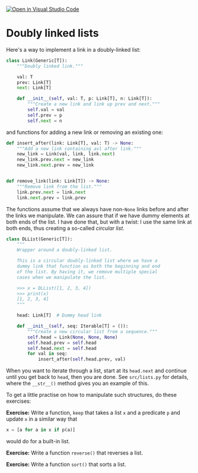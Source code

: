 [![Open in Visual Studio Code](https://classroom.github.com/assets/open-in-vscode-c66648af7eb3fe8bc4f294546bfd86ef473780cde1dea487d3c4ff354943c9ae.svg)](https://classroom.github.com/online_ide?assignment_repo_id=9374675&assignment_repo_type=AssignmentRepo)
# Doubly linked lists

Here's a way to implement a link in a doubly-linked list:

```python
class Link(Generic[T]):
    """Doubly linked link."""

    val: T
    prev: Link[T]
    next: Link[T]

    def __init__(self, val: T, p: Link[T], n: Link[T]):
        """Create a new link and link up prev and next."""
        self.val = val
        self.prev = p
        self.next = n
```

and functions for adding a new link or removing an existing one:

```python
def insert_after(link: Link[T], val: T) -> None:
    """Add a new link containing avl after link."""
    new_link = Link(val, link, link.next)
    new_link.prev.next = new_link
    new_link.next.prev = new_link


def remove_link(link: Link[T]) -> None:
    """Remove link from the list."""
    link.prev.next = link.next
    link.next.prev = link.prev
```

The functions assume that we always have non-`None` links before and after the links we manipulate. We can assure that if we have dummy elements at both ends of the list. I have done that, but with a twist: I use the same link at both ends, thus creating a so-called *circular list*.

```python
class DLList(Generic[T]):
    """
    Wrapper around a doubly-linked list.

    This is a circular doubly-linked list where we have a
    dummy link that function as both the beginning and end
    of the list. By having it, we remove multiple special
    cases when we manipulate the list.

    >>> x = DLList([1, 2, 3, 4])
    >>> print(x)
    [1, 2, 3, 4]
    """

    head: Link[T]  # Dummy head link

    def __init__(self, seq: Iterable[T] = ()):
        """Create a new circular list from a sequence."""
        self.head = Link(None, None, None)
        self.head.prev = self.head
        self.head.next = self.head
        for val in seq:
            insert_after(self.head.prev, val)
```

When you want to iterate through a list, start at its `head.next` and continue until you get back to `head`, then you are done. See `src/lists.py` for details, where the `__str__()` method gives you an example of this.

To get a little practise on how to manipulate such structures, do these exercises:

**Exercise:** Write a function, `keep` that takes a list `x` and a predicate `p` and update `x` in a similar way that

```python
x = [a for a in x if p(a)]
```

would do for a built-in list.

**Exercise:** Write a function `reverse()` that reverses a list.

**Exercise:** Write a function `sort()` that sorts a list.
